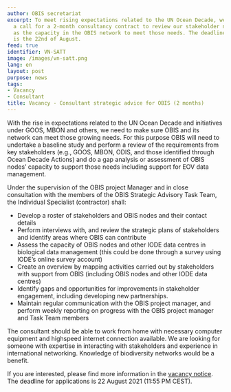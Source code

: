 ```yaml
---
author: OBIS secretariat
excerpt: To meet rising expectations related to the UN Ocean Decade, we have opened
  a call for a 2-month consultancy contract to review our stakeholder needs as well
  as the capacity in the OBIS network to meet those needs. The deadline for application
  is the 22nd of August.
feed: true
identifier: VN-SATT
image: /images/vn-satt.png
lang: en
layout: post
purpose: news
tags:
- Vacancy
- Consultant
title: Vacancy - Consultant strategic advice for OBIS (2 months)
---
```


With the rise in expectations related to the UN Ocean Decade and initiatives under GOOS, MBON and others, we need to make sure OBIS and its network can meet those growing needs. For this purpose OBIS will need to undertake a baseline study and perform a review of the requirements from key stakeholders (e.g., GOOS, MBON, ODIS, and those identified through Ocean Decade Actions) and do a gap analysis or assessment of OBIS nodes’ capacity to support those needs including support for EOV data management.

Under the supervision of the OBIS project Manager and in close consultation with the members of the OBIS Strategic Advisory Task Team, the Individual Specialist (contractor) shall:
- Develop a roster of stakeholders and OBIS nodes and their contact details
- Perform interviews with, and review the strategic plans of stakeholders and identify areas where OBIS can contribute
- Assess the capacity of OBIS nodes and other IODE data centres in biological data management (this could be done through a survey using IODE’s online survey account)
- Create an overview by mapping activities carried out by stakeholders with support from OBIS (including OBIS nodes and other IODE data centres)
- Identify gaps and opportunities for improvements in stakeholder engagement, including developing new partnerships.
- Maintain regular communication with the OBIS project manager, and perform weekly reporting on progress with the OBIS project manager and Task Team members

The consultant should be able to work from home with necessary computer equipment and highspeed internet connection available. We are looking for someone with expertise in interacting with stakeholders and experience in international networking. Knowledge of biodiversity networks would be a benefit.

If you are interested, please find more information in the <a href="https://www.obis.org/documents/CALL_CONSULTANT-OBIS-SATT.pdf" target="_blank">vacancy notice<a/>. The deadline for applications is 22 August 2021 (11:55 PM CEST).